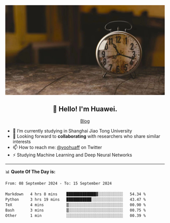 <div align="center">
  <a href="https://github.com/JHW5981">
    <img src="./assets/background.jpg">
  </a>
</div>

<h2 align="center">👋 Hello! I'm Huawei.</h2>
<p align="center">
  <a href="https://blog.csdn.net/Edward__J?spm=1000.2115.3001.5343">Blog</a>
</p>


- 🔭 I’m currently studying in Shanghai Jiao Tong University
- 💬 Looking forward to **collaborating** with researchers who share similar interests
- 📫 How to reach me: [@yoohuaff](https://twitter.com/yoohuaff) on Twitter
- ⚡ Studying Machine Learning and Deep Neural Networks

-------
📊 **Quote Of The Day is:**
<!--START_SECTION:waka-->

```txt
From: 08 September 2024 - To: 15 September 2024

Markdown   4 hrs 8 mins    █████████████▓░░░░░░░░░░░   54.34 %
Python     3 hrs 19 mins   ███████████░░░░░░░░░░░░░░   43.47 %
TeX        4 mins          ▒░░░░░░░░░░░░░░░░░░░░░░░░   00.90 %
Bash       3 mins          ▒░░░░░░░░░░░░░░░░░░░░░░░░   00.75 %
Other      1 min           ░░░░░░░░░░░░░░░░░░░░░░░░░   00.39 %
```

<!--END_SECTION:waka-->
